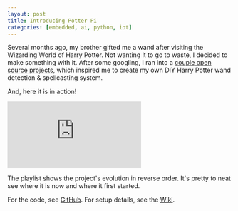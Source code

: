 ```yaml
---
layout: post
title: Introducing Potter Pi
categories: [embedded, ai, python, iot]
---
```


Several months ago, my brother gifted me a wand after visiting the Wizarding World of Harry Potter. Not wanting it to go to waste, I decided to make something with it. After some googling, I ran into a [couple open source projects](https://github.com/estherjk/potter-pi/wiki#acknowledgements), which inspired me to create my own DIY Harry Potter wand detection & spellcasting system.

And, here it is in action!

<div class="mb-3">
  <div class="embed-responsive embed-responsive-16by9">
    <iframe class="embed-responsive-item" src="https://www.youtube.com/embed/videoseries?list=PLptYOcdK9JEyvkCDLd1lmca2Ad2-JoiTL" frameborder="0" allowfullscreen=""></iframe>
  </div>
</div>

The playlist shows the project's evolution in reverse order. It's pretty to neat see where it is now and where it first started.

For the code, see [GitHub](https://github.com/estherjk/potter-pi). For setup details, see the [Wiki](https://github.com/estherjk/potter-pi/wiki).